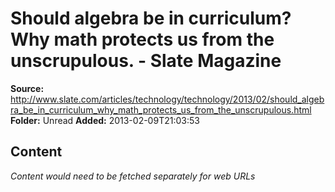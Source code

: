 # Should algebra be in curriculum? Why math protects us from the unscrupulous. - Slate Magazine

**Source:** http://www.slate.com/articles/technology/technology/2013/02/should_algebra_be_in_curriculum_why_math_protects_us_from_the_unscrupulous.html
**Folder:** Unread
**Added:** 2013-02-09T21:03:53




## Content
*Content would need to be fetched separately for web URLs*
